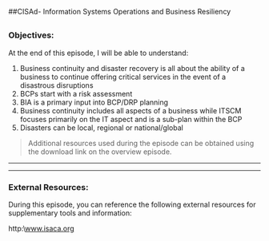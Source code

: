##CISAd- Information Systems Operations and Business Resiliency
##
### Objectives:

At the end of this episode, I will be able to understand:

1. Business continuity and disaster recovery is all about the ability of a business to continue offering critical services in the event of a disastrous disruptions
2. BCPs start with a risk assessment
3. BIA is a primary input into BCP/DRP planning
4. Business continuity includes all aspects of a business while ITSCM focuses primarily on the IT aspect and is a sub-plan within the BCP
5. Disasters can be local, regional or national/global

	

>Additional resources used during the episode can be obtained using the download link on the overview episode.

-----------------------------------------------------------






-----------------------------------------------------------
### External Resources:

During this episode, you can reference the following external resources for supplementary tools and information:

http:\www.isaca.org
